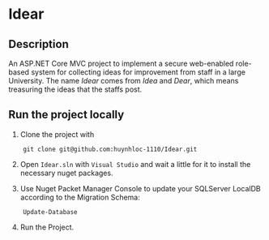 # Idear

## Description
An ASP.NET Core MVC project to implement a secure web-enabled role-based system
for collecting ideas for improvement from staff in a large University. The name
*Idear* comes from *Idea* and *Dear*, which means treasuring the ideas that the
staffs post.

## Run the project locally
1. Clone the project with
```shell
    git clone git@github.com:huynhloc-1110/Idear.git
```

2. Open `Idear.sln` with `Visual Studio` and wait a little for it to install
the necessary nuget packages.

3. Use Nuget Packet Manager Console to update your SQLServer LocalDB according
to the Migration Schema:
```shell
    Update-Database
```

4. Run the Project.